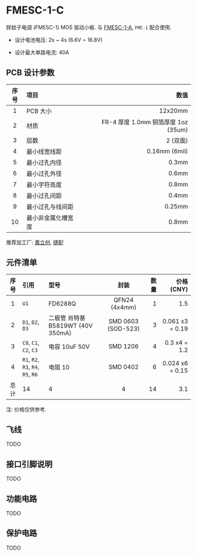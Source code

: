 # FMESC-1-C

胖蚊子电调 (FMESC-1) MOS 驱动小板.
与 [FMESC-1-A](../fmesc-1-a/), `FMC-1` 配合使用.

+ 设计电池电压: 2s ~ 4s  (6.6V ~ 16.8V)

+ 设计最大单路电流: 40A


## PCB 设计参数

| 序号 | 项目 | 数值 |
| :--: | :-- | ---: |
| 1 | PCB 大小 | 12x20mm |
| 2 | 材质 | FR-4 厚度 1.0mm 铜箔厚度 1oz (35um) |
| 3 | 层数 | 2 (双面) |
| 4 | 最小线宽线距 | 0.16mm (6mil) |
| 5 | 最小过孔内径 | 0.3mm |
| 6 | 最小过孔外径 | 0.6mm |
| 7 | 最小字符高度 | 0.8mm |
| 8 | 最小过孔间距 | 0.4mm |
| 9 | 最小过孔与线间距 | 0.25mm |
| 10 | 最小非金属化槽宽度 | 0.8mm |

推荐加工厂: [嘉立创](https://www.jlc.com/), [捷配](https://www.jiepei.com/)


## 元件清单

| 序号 | 引用 | 型号 | 封装 | 数量 | 价格 (CNY) |
| :--: | :-- | :--- | :--: | --: | ---------: |
| 1 | `U1` | FD6288Q | QFN24 (4x4mm) | 1 | 1.5 |
| 2 | `D1`, `D2`, `D3` | 二极管 肖特基 B5819WT (40V 350mA) | SMD 0603 (SOD-523) | 3 | 0.061 x3 = 0.19 |
| 3 | `C0`, `C1`, `C2`, `C3` | 电容 10uF 50V | SMD 1206 | 4 | 0.3 x4 = 1.2 |
| 4 | `R1`, `R2`, `R3`, `R4`, `R5`, `R6` | 电阻 10 | SMD 0402 | 6 | 0.024 x6 = 0.15 |
| 总计 | 14 | 4 | 4 | 14 | 3.1 |

注: 价格仅供参考.


## 飞线

TODO


## 接口引脚说明

TODO


## 功能电路

TODO


## 保护电路

TODO
